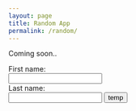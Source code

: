 ```yaml
---
layout: page
title: Random App
permalink: /random/
---
```


Coming soon..

<form>
  First name:<br>
  <input id="getname" type="text" name="firstname"><br>
  Last name:<br>
  <input type="text" name="lastname">
  <button type="button" id="dumbbutton"> temp </button>
</form>

<script>
  for(i = 0; i < 5; i++) {
    console.log(Math.floor((Math.random() * 10) + 1));
  }

  document.getElementById('dumbbutton').onclick = function() {
    var a = document.getElementById("getname").value;
    console.log(a)
  };
</script>
